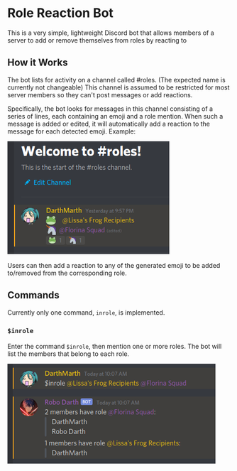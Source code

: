 # Role Reaction Bot

This is a very simple, lightweight Discord bot that allows members of a server to add or remove themselves from roles by reacting to 

## How it Works

The bot lists for activity on a channel called #roles. (The expected name is currently not changeable) This channel is assumed to be restricted for most server members so they can't post messages or add reactions.

Specifically, the bot looks for messages in this channel consisting of a series of lines, each containing an emoji and a role mention. When such a message is added or edited, it will automatically add a reaction to the message for each detected emoji. Example:

![Role message example](screenshots/role_message_example.png)

Users can then add a reaction to any of the generated emoji to be added to/removed from the corresponding role.

## Commands

Currently only one command, `inrole`, is implemented.

### `$inrole`

Enter the command `$inrole`, then mention one or more roles. The bot will list the members that belong to each role.

![$inrole example](screenshots/inrole_example.png)
